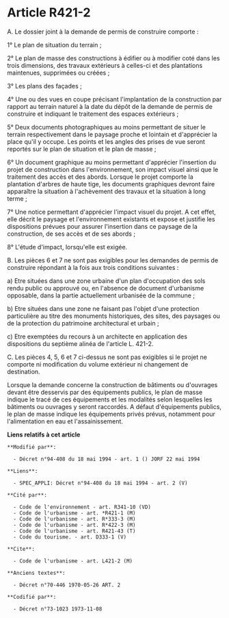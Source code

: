 # Article R421-2

A.  Le dossier joint à la demande de permis de construire comporte :

1° Le plan de situation du terrain ;

2° Le plan de masse des constructions à édifier ou à modifier coté dans les trois dimensions, des travaux extérieurs à
celles-ci et des plantations maintenues, supprimées ou créées ;

3° Les plans des façades ;

4° Une ou des vues en coupe précisant l'implantation de la construction par rapport au terrain naturel à la date du dépôt de
la demande de permis de construire et indiquant le traitement des espaces extérieurs ;

5° Deux documents photographiques au moins permettant de situer le terrain respectivement dans le paysage proche et lointain
et d'apprécier la place qu'il y occupe. Les points et les angles des prises de vue seront reportés sur le plan de situation
et le plan de masse ;

6° Un document graphique au moins permettant d'apprécier l'insertion du projet de construction dans l'environnement, son
impact visuel ainsi que le traitement des accès et des abords. Lorsque le projet comporte la plantation d'arbres de haute
tige, les documents graphiques devront faire apparaître la situation à l'achèvement des travaux et la situation à long
terme ;

7° Une notice permettant d'apprécier l'impact visuel du projet. A cet effet, elle décrit le paysage et l'environnement
existants et expose et justifie les dispositions prévues pour assurer l'insertion dans ce paysage de la construction, de ses
accès et de ses abords ;

8° L'étude d'impact, lorsqu'elle est exigée.

B.  Les pièces 6 et 7 ne sont pas exigibles pour les demandes de permis de construire répondant à la fois aux trois
conditions suivantes :

a) Etre situées dans une zone urbaine d'un plan d'occupation des sols rendu public ou approuvé ou, en l'absence de document
d'urbanisme opposable, dans la partie actuellement urbanisée de la commune ;

b) Etre situées dans une zone ne faisant pas l'objet d'une protection particulière au titre des monuments historiques, des
sites, des paysages ou de la protection du patrimoine architectural et urbain ;

c) Etre exemptées du recours à un architecte en application des dispositions du septième alinéa de l'article L. 421-2.

C.  Les pièces 4, 5, 6 et 7 ci-dessus ne sont pas exigibles si le projet ne comporte ni modification du volume extérieur ni
changement de destination.

Lorsque la demande concerne la construction de bâtiments ou d'ouvrages devant être desservis par des équipements publics, le
plan de masse indique le tracé de ces équipements et les modalités selon lesquelles les bâtiments ou ouvrages y seront
raccordés. A défaut d'équipements publics, le plan de masse indique les équipements privés prévus, notamment pour
l'alimentation en eau et l'assainissement.

**Liens relatifs à cet article**

	**Modifié par**:

	  - Décret n°94-408 du 18 mai 1994 - art. 1 () JORF 22 mai 1994

	**Liens**:

	  - SPEC_APPLI: Décret n°94-408 du 18 mai 1994 - art. 2 (V)

	**Cité par**:

	  - Code de l'environnement - art. R341-10 (VD)
	  - Code de l'urbanisme - art. *R421-1 (M)
	  - Code de l'urbanisme - art. R*333-3 (M)
	  - Code de l'urbanisme - art. R*422-3 (M)
	  - Code de l'urbanisme - art. R421-43 (T)
	  - Code du tourisme. - art. D333-1 (V)

	**Cite**:

	  - Code de l'urbanisme - art. L421-2 (M)

	**Anciens textes**:

	  - Décret n°70-446 1970-05-26 ART. 2

	**Codifié par**:

	  - Décret n°73-1023 1973-11-08
